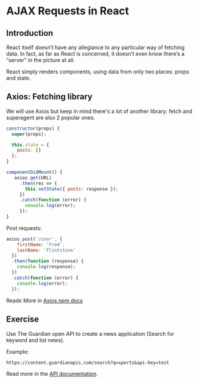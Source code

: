 # AJAX Requests in React

## Introduction
React itself doesn’t have any allegiance to any particular way of fetching data. In fact, as far as React is concerned, it doesn’t even know there’s a “server” in the picture at all.

React simply renders components, using data from only two places: props and state.

## Axios: Fetching library
We will use Axios but keep in mind there's a lot of another library: fetch and superagent are also 2 popular ones.
```javaScript
constructor(props) {
  super(props);

  this.state = {
    posts: []
  };
}

componentDidMount() {
   axios.get(URL)
     .then(res => {
       this.setState({ posts: response });
     })
     .catch(function (error) {
       console.log(error);
     });
}
```

Post requests:

```javascript
axios.post('/user', {
    firstName: 'Fred',
    lastName: 'Flintstone'
  })
  .then(function (response) {
    console.log(response);
  })
  .catch(function (error) {
    console.log(error);
  });
```

Reade More in [Axios npm docs](https://www.npmjs.com/package/axios)

## Exercise
Use The Guardian open API to create a news application (Search for keyword and list news).

Example:
```
https://content.guardianapis.com/search?q=sports&api-key=test
```

Read more in the [API documentation](http://open-platform.theguardian.com/documentation/).
